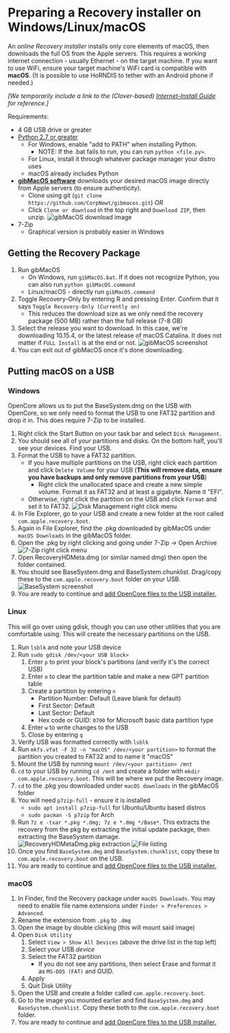 # Preparing a Recovery installer on Windows/Linux/macOS

An *online Recovery installer* installs only core elements of macOS, then downloads the full OS from the Apple servers.
This requires a working internet connection - usually Ethernet - on the target machine.
If you want to use WiFi, ensure your target machine's WiFi card is compatible with **macOS**.
(It is possible to use HoRNDIS to tether with an Android phone if needed.)

*[We temporarily include a link to the (Clover-based) [Internet-Install Guide](https://internet-install.gitbook.io/macos-internet-install/preparing-your-installer/preparing-your-installer-media) for reference.]*

Requirements:

* 4 GB USB drive or greater
* [Python 2.7 or greater](https://www.python.org/downloads/)
  * For Windows, enable "add to PATH" when installing Python.
    * NOTE: If the .bat fails to run, you can run `python <file.py>`.
  * For Linux, install it through whatever package manager your distro uses
  * macOS already includes Python
* [**gibMacOS software**](https://github.com/corpnewt/gibMacOS)
downloads your desired macOS image directly from Apple servers (to ensure authenticity).
  * Clone using git (`git clone https://github.com/CorpNewt/gibmacos.git`)
    _OR_
  * Click `Clone or download` in the top right and `Download ZIP`, then unzip.
    ![gibMacOS download image](/images/preparations/CloneOrDownload.jpg)
* 7-Zip
  * Graphical version is probably easier in Windows

## Getting the Recovery Package

1. Run gibMacOS
    * On Windows, run `gibMacOS.bat`. If it does not recognize Python, you can also run `python gibMacOS.command`
    * Linux/macOS - directly run `gibMacOS.command`
2. Toggle Recovery-Only by entering R and pressing Enter. Confirm that it says `Toggle Recovery-Only (Currently on)`
    * This reduces the download size as we only need the recovery package (500 MB) rather than the full release (7-8 GB)
3. Select the release you want to download. In this case, we're downloading 10.15.4, or the latest release of macOS Catalina. It does not matter if `FULL Install` is at the end or not.
    ![gibMacOS screenshot](/images/preparations/gibMacOS.jpg)
4. You can exit out of gibMacOS once it's done downloading.

## Putting macOS on a USB

### Windows

OpenCore allows us to put the BaseSystem.dmg on the USB with OpenCore,
so we only need to format the USB to one FAT32 partition and drop it in.
This does require 7-Zip to be installed.

1. Right click the Start Button on your task bar and select `Disk Management`.
2. You should see all of your partitions and disks. On the bottom half, you'll see your devices. Find your USB.
3. Format the USB to have a FAT32 partition.
    * If you have multiple partitions on the USB, right click each partition and click `Delete Volume` for your USB (**This will remove data, ensure you have backups and only remove partitions from your USB**)
        * Right click the unallocated space and create a new simple volume. Format it as FAT32 and at least a gigabyte. Name it "EFI".
    * Otherwise, right click the partition on the USB and click `Format` and set it to FAT32.
    ![Disk Management right click menu](/images/preparations/DiskManagement.jpg)
4. In File Explorer, go to your USB and create a new folder at the root called `com.apple.recovery.boot`.
5. Again in File Explorer, find the .pkg downloaded by gibMacOS under `macOS Downloads` in the gibMacOS folder.
6. Open the .pkg by right clicking and going under 7-Zip -> Open Archive
    ![7-Zip right click menu](/images/preparations/7zipWinders.jpg)
7. Open RecoveryHDMeta.dmg (or similar named dmg) then open the folder contained.
8. You should see BaseSystem.dmg and BaseSystem.chunklist. Drag/copy these to the `com.apple.recovery.boot` folder on your USB.
    ![BaseSystem screenshot](/images/preparations/BaseSystemWinders.jpg)
9. You are ready to continue and [add OpenCore files to the USB installer.](./opencore-efi.md)

### Linux

This will go over using gdisk, though you can use other utilities that you are comfortable using. This will create the necessary partitions on the USB.

1. Run `lsblk` and note your USB device
2. Run `sudo gdisk /dev/<your USB block>`
    1. Enter `p` to print your block's partitions (and verify it's the correct USB)
    2. Enter `o` to clear the partition table and make a new GPT partition table
    3. Create a partition by entering `n`
        * Partition Number: Default (Leave blank for default)
        * First Sector: Default
        * Last Sector: Default
        * Hex code or GUID: `0700` for Microsoft basic data partition type
    4. Enter `w` to write changes to the USB
    5. Close by entering `q`
3. Verify USB was formatted correctly with `lsblk`
4. Run `mkfs.vfat -F 32 -n "macOS" /dev/<your partition>` to format the partition you created to FAT32 and to name it "macOS"
5. Mount the USB by running `mount /dev/<your partition> /mnt`
6. `cd` to your USB by running `cd /mnt` and create a folder with `mkdir com.apple.recovery.boot`. This will be where we put the Recovery image.
7. `cd` to the .pkg you downloaded under `macOS downloads` in the gibMacOS folder
8. You will need `p7zip-full` - ensure it is installed
    * `sudo apt install p7zip-full` for Ubuntu/Ubuntu based distros
    * `sudo pacman -S p7zip` for Arch
9. Run `7z e -txar *.pkg *.dmg; 7z e *.dmg */Base*`. This extracts the recovery from the pkg by extracting the initial update package, then extracting the BaseSystem damage.
    ![RecoveryHDMetaDmg.pkg extraction](/images/preparations/LinooxExtract.jpg)
    ![File listing](/images/preparations/LinooxLS.jpg)
10. Once you find `BaseSystem.dmg` and `BaseSystem.chunklist`, copy these to `com.apple.recovery.boot` on the USB.
11. You are ready to continue and [add OpenCore files to the USB installer.](./opencore-efi.md)

### macOS

1. In Finder, find the Recovery package under `macOS Downloads`. You may need to enable file name extensions under `Finder > Preferences > Advanced`.
2. Rename the extension from `.pkg` to `.dmg`
3. Open the image by double clicking (this will mount said image)
4. Open `Disk Utility`
    1. Select `View > Show All Devices` (above the drive list in the top left)
    2. Select your USB *device*
    3. Select the FAT32 partition
        * If you do not see any partitions, then select Erase and format it as `MS-DOS (FAT)` and GUID.
    4. Apply
    5. Quit Disk Utility
5. Open the USB and create a folder called `com.apple.recovery.boot`.
6. Go to the image you mounted earlier and find `BaseSystem.dmg` and `BaseSystem.chunklist`. Copy these both to the `com.apple.recovery.boot` folder.
7. You are ready to continue and [add OpenCore files to the USB installer.](./opencore-efi.md)
